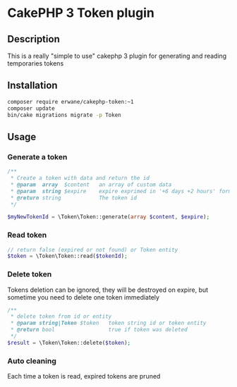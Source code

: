 # CakePHP 3 Token plugin

## Description
This is a really "simple to use" cakephp 3 plugin for generating and reading temporaries tokens

## Installation
```bash
composer require erwane/cakephp-token:~1
composer update
bin/cake migrations migrate -p Token
```

## Usage

### Generate a token
```php
/**
 * Create a token with data and return the id
 * @param  array  $content   an array of custom data
 * @param  string $expire    expire exprimed in '+6 days +2 hours' format
 * @return string            The token id
 */

$myNewTokenId = \Token\Token::generate(array $content, $expire);
```

### Read token
```php
// return false (expired or not found) or Token entity
$token = \Token\Token::read($tokenId);
```

### Delete token
Tokens deletion can be ignored, they will be destroyed on expire, but sometime you need to delete one token immediately
```php
/**
 * delete token from id or entity
 * @param string|Token $token   token string id or token entity
 * @return bool                 true if token was deleted
 */
$result = \Token\Token::delete($token);
```

### Auto cleaning
Each time a token is read, expired tokens are pruned

